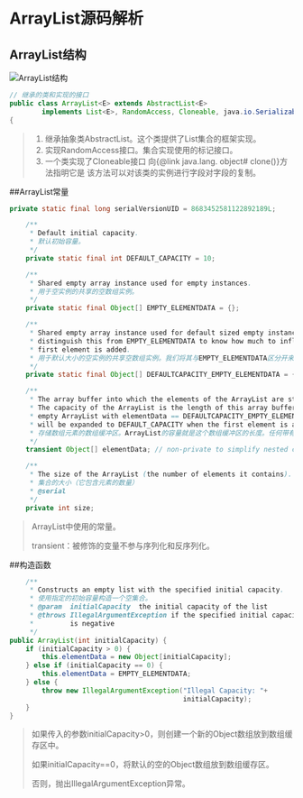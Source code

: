 # ArrayList源码解析

## ArrayList结构

![ArrayList结构](D:\workpass\spring-demo\notes\images\ArrayList结构.png)

```java
// 继承的类和实现的接口
public class ArrayList<E> extends AbstractList<E>
        implements List<E>, RandomAccess, Cloneable, java.io.Serializable
{
```

> 1. 继承抽象类AbstractList。这个类提供了List集合的框架实现。
> 2. 实现RandomAccess接口。集合实现使用的标记接口。
> 3. 一个类实现了Cloneable接口
>    向{@link java.lang. object# clone()}方法指明它是
>    该方法可以对该类的实例进行字段对字段的复制。

##ArrayList常量

```java
private static final long serialVersionUID = 8683452581122892189L;

    /**
     * Default initial capacity.
     * 默认初始容量。
     */
    private static final int DEFAULT_CAPACITY = 10;

    /**
     * Shared empty array instance used for empty instances.
     * 用于空实例的共享的空数组实例。
     */
    private static final Object[] EMPTY_ELEMENTDATA = {};

    /**
     * Shared empty array instance used for default sized empty instances. We
     * distinguish this from EMPTY_ELEMENTDATA to know how much to inflate when
     * first element is added.
     * 用于默认大小的空实例的共享空数组实例。我们将其与EMPTY_ELEMENTDATA区分开来，以便知道何时膨胀      * 需要添加第一个元素。
     */
    private static final Object[] DEFAULTCAPACITY_EMPTY_ELEMENTDATA = {};

    /**
     * The array buffer into which the elements of the ArrayList are stored.
     * The capacity of the ArrayList is the length of this array buffer. Any
     * empty ArrayList with elementData == DEFAULTCAPACITY_EMPTY_ELEMENTDATA
     * will be expanded to DEFAULT_CAPACITY when the first element is added.
     * 存储数组元素的数组缓冲区。ArrayList的容量就是这个数组缓冲区的长度。任何带有	                  * elementData==DEFAULTCAPACITY_EMPTY_ELEMENTDATA的空数组将在添加第一个元素时扩展为              * DEFAULT_CAPACITY。
     */
    transient Object[] elementData; // non-private to simplify nested class access 非私有的简化内部类访问。

    /**
     * The size of the ArrayList (the number of elements it contains).
     * 集合的大小（它包含元素的数量）
     * @serial
     */
    private int size;
```

> ArrayList中使用的常量。
>
> transient：被修饰的变量不参与序列化和反序列化。

##构造函数

```java
	/**
     * Constructs an empty list with the specified initial capacity.
     * 使用指定的初始容量构造一个空集合。
     * @param  initialCapacity  the initial capacity of the list
     * @throws IllegalArgumentException if the specified initial capacity
     *         is negative
     */
public ArrayList(int initialCapacity) {
    if (initialCapacity > 0) {
        this.elementData = new Object[initialCapacity];
    } else if (initialCapacity == 0) {
        this.elementData = EMPTY_ELEMENTDATA;
    } else {
        throw new IllegalArgumentException("Illegal Capacity: "+
                                           initialCapacity);
    }
}
```

> 如果传入的参数initialCapacity>0，则创建一个新的Object数组放到数组缓存区中。
>
> 如果initialCapacity==0，将默认的空的Object数组放到数组缓存区。
>
> 否则，抛出IllegalArgumentException异常。